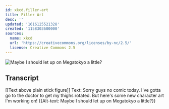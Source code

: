 ```yaml
---
id: xkcd.filler-art
title: Filler Art
desc: ''
updated: '1616125521328'
created: '1158303600000'
sources:
  name: xkcd
  url: 'https://creativecommons.org/licenses/by-nc/2.5/'
  license: Creative Commons 2.5
---
```

![Maybe I should let up on Megatokyo a little?](https://imgs.xkcd.com/comics/filler_art.png)

## Transcript
[[Text above plain stick figure]]
Text: Sorry guys no comic today.  I've gotta go to the doctor to get my thighs rotated. But here's some new character art I'm working on!
{{Alt-text: Maybe I should let up on Megatokyo a little?}}
